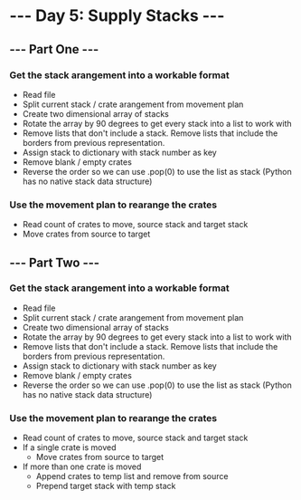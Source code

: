 # --- Day 5: Supply Stacks ---

## --- Part One ---

### Get the stack arangement into a workable format

- Read file
- Split current stack / crate arangement from movement plan
- Create two dimensional array of stacks
- Rotate the array by 90 degrees to get every stack into a list to work with
- Remove lists that don't include a stack. Remove lists that include the borders
  from previous representation.
- Assign stack to dictionary with stack number as key
- Remove blank / empty crates
- Reverse the order so we can use .pop(0) to use the list as stack (Python has
  no native stack data structure)

### Use the movement plan to rearange the crates

- Read count of crates to move, source stack and target stack
- Move crates from source to target

## --- Part Two ---

### Get the stack arangement into a workable format

- Read file
- Split current stack / crate arangement from movement plan
- Create two dimensional array of stacks
- Rotate the array by 90 degrees to get every stack into a list to work with
- Remove lists that don't include a stack. Remove lists that include the borders
  from previous representation.
- Assign stack to dictionary with stack number as key
- Remove blank / empty crates
- Reverse the order so we can use .pop(0) to use the list as stack (Python has
  no native stack data structure)

### Use the movement plan to rearange the crates

- Read count of crates to move, source stack and target stack
- If a single crate is moved
  - Move crates from source to target
- If more than one crate is moved
  - Append crates to temp list and remove from source
  - Prepend target stack with temp stack
